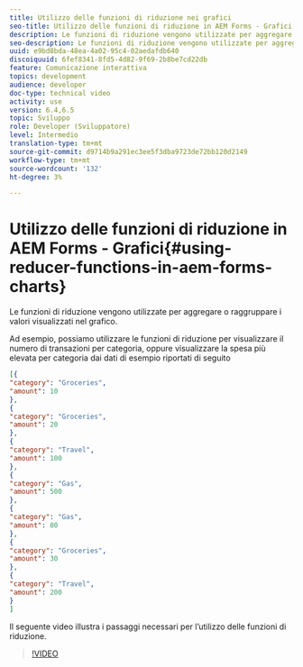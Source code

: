 ```yaml
---
title: Utilizzo delle funzioni di riduzione nei grafici
seo-title: Utilizzo delle funzioni di riduzione in AEM Forms - Grafici
description: Le funzioni di riduzione vengono utilizzate per aggregare o raggruppare i valori visualizzati nel grafico. Il video seguente illustra i passaggi necessari per l'utilizzo delle funzioni di riduzione.
seo-description: Le funzioni di riduzione vengono utilizzate per aggregare o raggruppare i valori visualizzati nel grafico. Il video seguente illustra i passaggi necessari per l'utilizzo delle funzioni di riduzione.
uuid: e9bd8bda-48ea-4a02-95c4-02aedafdb640
discoiquuid: 6fef8341-8fd5-4d82-9f69-2b8be7cd22db
feature: Comunicazione interattiva
topics: development
audience: developer
doc-type: technical video
activity: use
version: 6.4,6.5
topic: Sviluppo
role: Developer (Sviluppatore)
level: Intermedio
translation-type: tm+mt
source-git-commit: d9714b9a291ec3ee5f3dba9723de72bb120d2149
workflow-type: tm+mt
source-wordcount: '132'
ht-degree: 3%

---
```



# Utilizzo delle funzioni di riduzione in AEM Forms - Grafici{#using-reducer-functions-in-aem-forms-charts}

Le funzioni di riduzione vengono utilizzate per aggregare o raggruppare i valori visualizzati nel grafico.


Ad esempio, possiamo utilizzare le funzioni di riduzione per visualizzare il numero di transazioni per categoria, oppure visualizzare la spesa più elevata per categoria dai dati di esempio riportati di seguito

```json
[{
"category": "Groceries",
"amount": 10
},
{
"category": "Groceries",
"amount": 20
},
{
"category": "Travel",
"amount": 100
},
{
"category": "Gas",
"amount": 500
},
{
"category": "Gas",
"amount": 80
},
{
"category": "Groceries",
"amount": 30
},
{
"category": "Travel",
"amount": 200
}
]
```

Il seguente video illustra i passaggi necessari per l’utilizzo delle funzioni di riduzione.

>[!VIDEO](https://video.tv.adobe.com/v/21368/?quality=9&learn=on)

